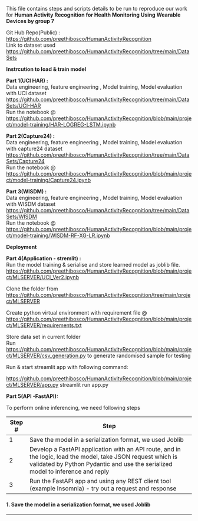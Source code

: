 This file contains steps and scripts details to be run to reproduce our work for <b>
Human Activity Recognition for Health Monitoring Using Wearable Devices by group 7</b> <br>

Git Hub Repo(Public) : https://github.com/preethibosco/HumanActivityRecognition<br>
Link to dataset used https://github.com/preethibosco/HumanActivityRecognition/tree/main/DataSets  <br>

<b>Instrcution to load & train model</b>

<b>Part 1(UCI HAR) :</b><br>
Data engineering, feature engineering , Model training, Model evaluation with UCI dataset <br>
https://github.com/preethibosco/HumanActivityRecognition/tree/main/DataSets/UCI-HAR  <br>
Run the notebook @ <br>
https://github.com/preethibosco/HumanActivityRecognition/blob/main/project/model-training/HAR-LOGREG-LSTM.ipynb <br>

<b>Part 2(Capture24) :</b><br>
Data engineering, feature engineering , Model training, Model evaluation with capture24 dataset <br>
https://github.com/preethibosco/HumanActivityRecognition/tree/main/DataSets/Capture24 <br>
Run the notebook @ <br>
https://github.com/preethibosco/HumanActivityRecognition/blob/main/project/model-training/Capture24.ipynb <br>

<b>Part 3(WISDM) :</b><br>
Data engineering, feature engineering , Model training, Model evaluation with WISDM dataset <br>
https://github.com/preethibosco/HumanActivityRecognition/tree/main/DataSets/WISDM <br>
Run the notebook @ <br>
https://github.com/preethibosco/HumanActivityRecognition/blob/main/project/model-training/WISDM-RF-XG-LR.ipynb <br>


<b>Deployment</b>

<b>Part 4(Application - stremlit) :</b><br>
Run the model training & serialise and store learned model as joblib file.<br>
https://github.com/preethibosco/HumanActivityRecognition/blob/main/project/MLSERVER/UCI_Ver2.ipynb <br>

Clone the folder from <br>
https://github.com/preethibosco/HumanActivityRecognition/tree/main/project/MLSERVER <br>

Create python virtual environment with requirement file @ https://github.com/preethibosco/HumanActivityRecognition/blob/main/project/MLSERVER/requirements.txt <br>

Store data set in current folder <br>
Run https://github.com/preethibosco/HumanActivityRecognition/blob/main/project/MLSERVER/csv_generation.py to generate randomised sample for testing <br>

Run & start streamlit app with following command:

https://github.com/preethibosco/HumanActivityRecognition/blob/main/project/MLSERVER/app.py
streamlit run app.py


<b>Part 5(API -FastAPI):</b><br>

To perform online inferencing, we need following steps

| Step # | Step | 
| ---    | ---- | 
| 1 |  Save the model in a serialization format, we used Joblib |
| 2 |  Develop a FastAPI application with an API route, and in the logic, load the model, take JSON request which is validated by Python Pydantic and use the serialized model to inference and reply |
| 3 |  Run the FastAPI app and using any REST client tool (example Insomnia) - try out a request and response |

#### 1. Save the model in a serialization format, we used Joblib
---

